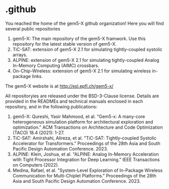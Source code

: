 # .github

You reached the home of the gem5-X github organization!
Here you will find several public repositories

1. gem5-X: The main repository of the gem5-X framwork. Use this repository for the latest stable version of gem5-X.
2. TiC-SAT: extension of gem5-X 2.1 for simulating tightly-coupled systolic arrays.
3. ALPINE: extension of gem5-X 2.1 for simulating tightly-coupled Analog In-Memory Computing (AIMC) crossbars.
4. On-Chip-Wireless: extension of gem5-X 2.1 for simulating wireless in-package links.

The gem5-X website is at http://esl.epfl.ch/gem5-x/

All repositoryies are released under the BSD-3-Clause license. Details are provided in the READMEs and technical manuals enclosed in each repository, and in the following publications:

1. gem5-X: Qureshi, Yasir Mahmood, et al. "Gem5-x: A many-core heterogeneous simulation platform for architectural exploration and optimization." ACM Transactions on Architecture and Code Optimization (TACO) 18.4 (2021): 1-27.
2. TiC-SAT: Amirshahi, Alireza, et al. "TiC-SAT: Tightly-coupled Systolic Accelerator for Transformers." Proceedings of the 28th Asia and South Pacific Design Automation Conference. 2023.
3. ALPINE: Klein, Joshua, et al. "ALPINE: Analog In-Memory Acceleration with Tight Processor Integration for Deep Learning." IEEE Transactions on Computers (2022).
4. Medina, Rafael, et al. "System-Level Exploration of In-Package Wireless Communication for Multi-Chiplet Platforms." Proceedings of the 28th Asia and South Pacific Design Automation Conference. 2023.

